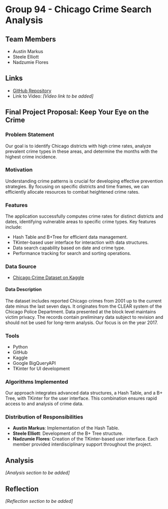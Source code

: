 # Group 94 - Chicago Crime Search Analysis

## Team Members
- Austin Markus
- Steele Elliott
- Nadzumie Flores

## Links
- [GitHub Repository](https://github.com/steeleelliott03/COP3530_Final)
- Link to Video: _[Video link to be added]_

## Final Project Proposal: Keep Your Eye on the Crime

### Problem Statement
Our goal is to identify Chicago districts with high crime rates, analyze prevalent crime types in these areas, and determine the months with the highest crime incidence.

### Motivation
Understanding crime patterns is crucial for developing effective prevention strategies. By focusing on specific districts and time frames, we can efficiently allocate resources to combat heightened crime rates.

### Features
The application successfully computes crime rates for distinct districts and dates, identifying vulnerable areas to specific crime types. Key features include:
- Hash Table and B+Tree for efficient data management.
- TKinter-based user interface for interaction with data structures.
- Data search capability based on date and crime type.
- Performance tracking for search and sorting operations.

### Data Source
- [Chicago Crime Dataset on Kaggle](https://www.kaggle.com/datasets/chicago/chicago-crime/data)

#### Data Description
The dataset includes reported Chicago crimes from 2001 up to the current date minus the last seven days. It originates from the CLEAR system of the Chicago Police Department. Data presented at the block level maintains victim privacy. The records contain preliminary data subject to revision and should not be used for long-term analysis. Our focus is on the year 2017.

### Tools
- Python
- GitHub
- Kaggle
- Google BigQueryAPI
- TKinter for UI development

### Algorithms Implemented
Our approach integrates advanced data structures, a Hash Table, and a B+ Tree, with TKinter for the user interface. This combination ensures rapid access to and analysis of crime data.

### Distribution of Responsibilities
- **Austin Markus**: Implementation of the Hash Table.
- **Steele Elliott**: Development of the B+ Tree structure.
- **Nadzumie Flores**: Creation of the TKinter-based user interface.
Each member provided interdisciplinary support throughout the project.

## Analysis
_[Analysis section to be added]_

## Reflection
_[Reflection section to be added]_
